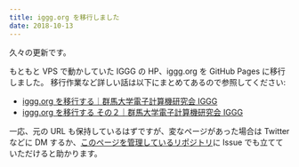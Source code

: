 ```yaml
---
title: iggg.org を移行しました
date: 2018-10-13
---
```


久々の更新です。

もともと VPS で動かしていた IGGG の HP、iggg.org を GitHub Pages に移行しました。
移行作業など詳しい話は以下にまとめてあるので参照してください:

- [iggg.org を移行する｜群馬大学電子計算機研究会 IGGG](https://iggg.github.io/2018/12/22/replace-iggg-org/)
- [iggg.org を移行する その２｜群馬大学電子計算機研究会 IGGG](https://iggg.github.io/2019/10/13/replase-iggg-org-2/)

一応、元の URL も保持しているはずですが、変なページがあった場合は Twitter などに DM するか、[このページを管理しているリポジトリ](https://github.com/IGGG/new.iggg.org)に Issue でも立てていただけると助かります。
